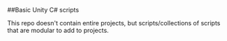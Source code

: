 ##Basic Unity C# scripts  

This repo doesn't contain entire projects, but scripts/collections of scripts that are modular to add to projects.  
